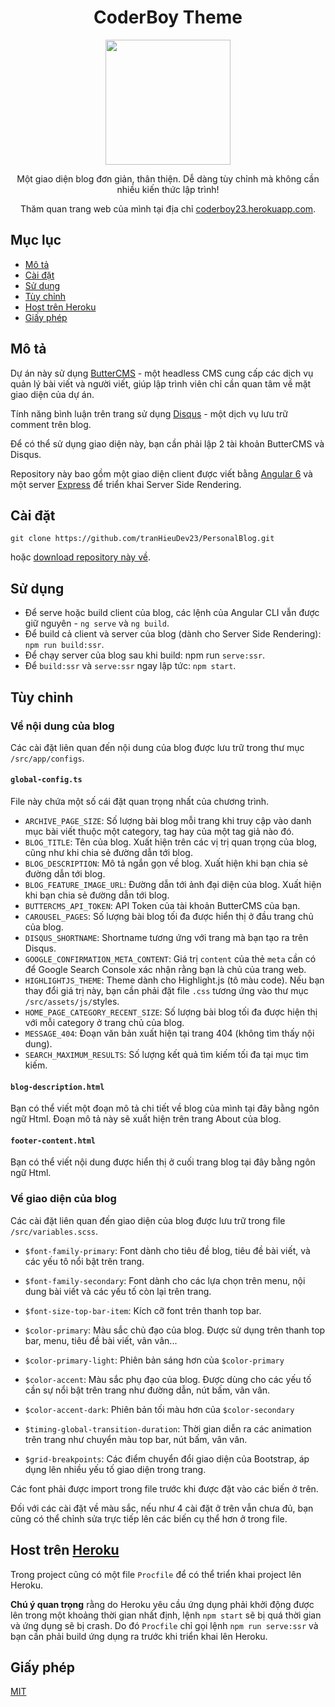 <h1 align="center">CoderBoy Theme</h1>
<p align="center">
    <img src="https://scontent.fhph1-2.fna.fbcdn.net/v/t1.0-9/26195982_314414552401860_673476996156876329_n.jpg?_nc_cat=0&amp;oh=a558cf0a24fca6252db9630c5f58f9ad&amp;oe=5BAE3053" alt="" width="200" height="200"/>
</p>
<p align="center">
    Một giao diện blog đơn giản, th&acirc;n thiện. Dễ d&agrave;ng t&ugrave;y chỉnh m&agrave; kh&ocirc;ng cần nhiều kiến thức lập tr&igrave;nh!
</p>
<p align="center">
    Thăm quan trang web của m&igrave;nh tại địa chỉ&nbsp;<a title="CoderBoy" href="https://coderboy23.herokuapp.com/" target="_blank" rel="noopener">coderboy23.herokuapp.com</a>.
</p>

Mục lục
-------

*   [Mô tả](#description)
*   [Cài đặt](#installation)
*   [Sử dụng](#usage)
*   [Tùy chỉnh](#config)
*   [Host trên Heroku](#heroku)
*   [Giấy phép](#license)

<a name="description"></a>

## Mô tả

Dự án này sử dụng [ButterCMS](https://buttercms.com/) - một headless CMS cung cấp các dịch vụ quản lý bài viết và người viết, giúp lập trình viên chỉ cần quan tâm về mặt giao diện của dự án.

Tính năng bình luận trên trang sử dụng [Disqus](https://disqus.com/) - một dịch vụ lưu trữ comment trên blog.

Để có thể sử dụng giao diện này, bạn cần phải lập 2 tài khoản ButterCMS và Disqus.

Repository này bao gồm một giao diện client được viết bằng [Angular 6](https://angular.io) và một server [Express](https://expressjs.com) để triển khai Server Side Rendering.

<a name="installation"></a>

## Cài đặt

    git clone https://github.com/tranHieuDev23/PersonalBlog.git

hoặc [download repository này về](https://github.com/tranHieuDev23/PersonalBlog/archive/master.zip).

<a name="usage"></a>

## Sử dụng

*   Để serve hoặc build client của blog, các lệnh của Angular CLI vẫn được giữ nguyên - `ng serve` và `ng build`.
*   Để build cả client và server của blog (dành cho Server Side Rendering): `npm run build:ssr`.
*   Để chạy server của blog sau khi build: npm run `serve:ssr`.
*   Để `build:ssr` và `serve:ssr` ngay lập tức: `npm start`.

<a name="config"></a>

## Tùy chỉnh

### Về nội dung của blog

Các cài đặt liên quan đến nội dung của blog được lưu trữ trong thư mục `/src/app/configs`.

#### `global-config.ts`

File này chứa một số cái đặt quan trọng nhất của chương trình.

*   `ARCHIVE_PAGE_SIZE`: Số lượng bài blog mỗi trang khi truy cập vào danh mục bài viết thuộc một category, tag hay của một tag giả nào đó.
*   `BLOG_TITLE`: Tên của blog. Xuất hiện trên các vị trị quan trọng của blog, cũng như khi chia sẻ đường dẫn tới blog.
*   `BLOG_DESCRIPTION`: Mô tả ngắn gọn về blog. Xuất hiện khi bạn chia sẻ đường dẫn tới blog.
*   `BLOG_FEATURE_IMAGE_URL`: Đường dẫn tới ảnh đại diện của blog. Xuất hiện khi bạn chia sẻ đường dẫn tới blog.
*   `BUTTERCMS_API_TOKEN`: API Token của tài khoản ButterCMS của bạn.
*   `CAROUSEL_PAGES`: Số lượng bài blog tối đa được hiển thị ở đầu trang chủ của blog.
*   `DISQUS_SHORTNAME`: Shortname tương ứng với trang mà bạn tạo ra trên Disqus.
*   `GOOGLE_CONFIRMATION_META_CONTENT`: Giá trị `content` của thẻ `meta` cần có để Google Search Console xác nhận rằng bạn là chủ của trang web.
*   `HIGHLIGHTJS_THEME`: Theme dành cho Highlight.js (tô màu code). Nếu bạn thay đổi giá trị này, bạn cần phải đặt file `.css` tương ứng vào thư mục `/src/assets/js/`styles.
*   `HOME_PAGE_CATEGORY_RECENT_SIZE`: Số lượng bài blog tối đa được hiện thị với mỗi category ở trang chủ của blog.
*   `MESSAGE_404`: Đoạn văn bản xuất hiện tại trang 404 (không tìm thấy nội dung).
*   `SEARCH_MAXIMUM_RESULTS`: Số lượng kết quả tìm kiếm tối đa tại mục tìm kiếm.

#### `blog-description.html`

Bạn có thể viết một đoạn mô tả chi tiết về blog của mình tại đây bằng ngôn ngữ Html. Đoạn mô tả này sẽ xuất hiện trên trang About của blog.

#### `footer-content.html`

Bạn có thể viết nội dung được hiển thị ở cuối trang blog tại đây bằng ngôn ngữ Html.

### Về giao diện của blog

Các cài đặt liên quan đến giao diện của blog được lưu trữ trong file `/src/variables.scss`.

*   `$font-family-primary`: Font dành cho tiêu đề blog, tiêu đề bài viết, và các yếu tô nổi bật trên trang.
    
*   `$font-family-secondary`: Font dành cho các lựa chọn trên menu, nội dung bài viết và các yếu tố còn lại trên trang.
    
*   `$font-size-top-bar-item`: Kích cỡ font trên thanh top bar.
    
*   `$color-primary`: Màu sắc chủ đạo của blog. Được sử dụng trên thanh top bar, menu, tiêu đề bài viết, vân vân...
    
*   `$color-primary-light`: Phiên bản sáng hơn của `$color-primary`
    
*   `$color-accent`: Màu sắc phụ đạo của blog. Được dùng cho các yếu tố cần sự nổi bật trên trang như đường dẫn, nút bấm, vân vân.
    
*   `$color-accent-dark`: Phiên bản tối màu hơn của `$color-secondary`
    
*   `$timing-global-transition-duration`: Thời gian diễn ra các animation trên trang như chuyển màu top bar, nút bấm, vân vân.
 
*   `$grid-breakpoints`: Các điểm chuyển đổi giao diện của Bootstrap, áp dụng lên nhiều yếu tố giao diện trong trang.
    

Các font phải được import trong file trước khi được đặt vào các biến ở trên.

Đối với các cài đặt về màu sắc, nếu như 4 cài đặt ở trên vẫn chưa đủ, bạn cũng có thể chỉnh sửa trực tiếp lên các biến cụ thể hơn ở trong file.

<a name="heroku"></a>

## Host trên [Heroku](https://heroku.com/)

Trong project cũng có một file `Procfile` để có thể triển khai project lên Heroku.

**Chú ý quan trọng** rằng do Heroku yêu cầu ứng dụng phải khởi động được lên trong một khoảng thời gian nhất định, lệnh `npm start` sẽ bị quá thời gian và ứng dụng sẽ bị crash. Do đó `Procfile` chỉ gọi lệnh `npm run serve:ssr` và bạn cần phải build ứng dụng ra trước khi triển khai lên Heroku.

<a name="license"></a>

## Giấy phép

[MIT](https://choosealicense.com/licenses/mit/)